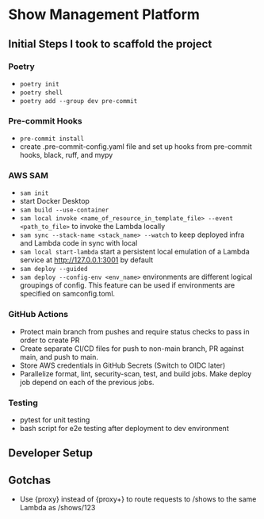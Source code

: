 # Show Management Platform

## Initial Steps I took to scaffold the project

### Poetry

- `poetry init`
- `poetry shell`
- `poetry add --group dev pre-commit`

### Pre-commit Hooks

- `pre-commit install`
- create .pre-commit-config.yaml file and set up hooks from pre-commit hooks, black, ruff, and mypy

### AWS SAM

- `sam init`
- start Docker Desktop
- `sam build --use-container`
- `sam local invoke <name_of_resource_in_template_file> --event <path_to_file>` to invoke the Lambda locally
- `sam sync --stack-name <stack_name> --watch` to keep deployed infra and Lambda code in sync with local
- `sam local start-lambda` start a persistent local emulation of a Lambda service at http://127.0.0.1:3001 by default
- `sam deploy --guided`
- `sam deploy --config-env <env_name>` environments are different logical groupings of config. This feature can be used if environments are specified on samconfig.toml.

### GitHub Actions

- Protect main branch from pushes and require status checks to pass in order to create PR
- Create separate CI/CD files for push to non-main branch, PR against main, and push to main.
- Store AWS credentials in GitHub Secrets (Switch to OIDC later)
- Parallelize format, lint, security-scan, test, and build jobs. Make deploy job depend on each of the previous jobs.

### Testing

- pytest for unit testing
- bash script for e2e testing after deployment to dev environment

## Developer Setup

## Gotchas

- Use {proxy} instead of {proxy+} to route requests to /shows to the same Lambda as /shows/123
